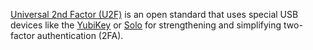 [Universal 2nd Factor (U2F)](https://en.wikipedia.org/wiki/Universal_2nd_Factor "w:Universal 2nd Factor") is an open standard that uses special USB devices like the [YubiKey](/index.php/YubiKey "YubiKey") or [Solo](/index.php/Solo "Solo") for strengthening and simplifying two-factor authentication (2FA).